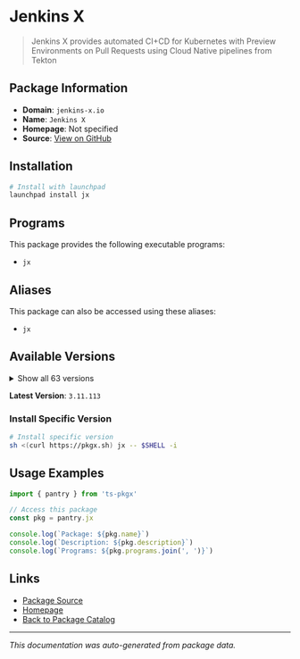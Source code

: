 # Jenkins X

> Jenkins X provides automated CI+CD for Kubernetes with Preview Environments on Pull Requests using Cloud Native pipelines from Tekton

## Package Information

- **Domain**: `jenkins-x.io`
- **Name**: `Jenkins X`
- **Homepage**: Not specified
- **Source**: [View on GitHub](https://github.com/pkgxdev/pantry/tree/main/projects/jenkins-x.io/package.yml)

## Installation

```bash
# Install with launchpad
launchpad install jx
```

## Programs

This package provides the following executable programs:

- `jx`

## Aliases

This package can also be accessed using these aliases:

- `jx`

## Available Versions

<details>
<summary>Show all 63 versions</summary>

- `3.11.113`, `3.11.111`, `3.11.108`, `3.11.107`, `3.11.105`
- `3.11.92`, `3.11.90`, `3.11.87`, `3.11.81`, `3.11.78`
- `3.11.77`, `3.11.76`, `3.11.75`, `3.11.74`, `3.11.71`
- `3.11.70`, `3.11.69`, `3.11.66`, `3.11.65`, `3.11.63`
- `3.11.56`, `3.11.52`, `3.11.49`, `3.11.48`, `3.11.45`
- `3.11.44`, `3.11.41`, `3.11.39`, `3.11.38`, `3.11.27`
- `3.11.26`, `3.11.25`, `3.11.24`, `3.11.21`, `3.11.17`
- `3.11.14`, `3.11.11`, `3.11.10`, `3.11.8`, `3.11.7`
- `3.11.5`, `3.11.4`, `3.11.2`, `3.11.1`, `3.11.0`
- `3.10.182`, `3.10.181`, `3.10.180`, `3.10.178`, `3.10.177`
- `3.10.176`, `3.10.172`, `3.10.170`, `3.10.169`, `3.10.167`
- `3.10.166`, `3.10.161`, `3.10.160`, `3.10.158`, `3.10.157`
- `3.10.156`, `3.10.155`, `3.10.154`

</details>

**Latest Version**: `3.11.113`

### Install Specific Version

```bash
# Install specific version
sh <(curl https://pkgx.sh) jx -- $SHELL -i
```

## Usage Examples

```typescript
import { pantry } from 'ts-pkgx'

// Access this package
const pkg = pantry.jx

console.log(`Package: ${pkg.name}`)
console.log(`Description: ${pkg.description}`)
console.log(`Programs: ${pkg.programs.join(', ')}`)
```

## Links

- [Package Source](https://github.com/pkgxdev/pantry/tree/main/projects/jenkins-x.io/package.yml)
- [Homepage](#)
- [Back to Package Catalog](../../package-catalog.md)

---

*This documentation was auto-generated from package data.*
